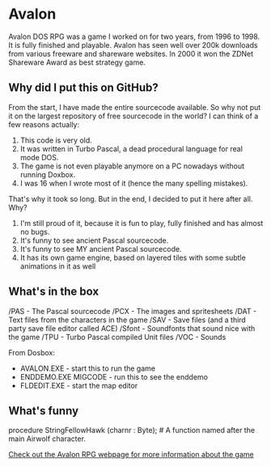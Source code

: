 # Avalon
Avalon DOS RPG was a game I worked on for two years, from 1996 to 1998. It is fully finished and playable. Avalon has seen well over 200k downloads from various freeware and shareware websites. In 2000 it won the ZDNet Shareware Award as best strategy game.

## Why did I put this on GitHub?
From the start, I have made the entire sourcecode available. So why not put it on the largest repository of free sourcecode in the world? I can think of a few reasons actually:
1. This code is very old. 
2. It was written in Turbo Pascal, a dead procedural language for real mode DOS. 
3. The game is not even playable anymore on a PC nowadays without running Doxbox.
4. I was 16 when I wrote most of it (hence the many spelling mistakes).

That's why it took so long. But in the end, I decided to put it here after all. Why?
1. I'm still proud of it, because it is fun to play, fully finished and has almost no bugs.
2. It's funny to see ancient Pascal sourcecode.
3. It's funny to see MY ancient Pascal sourcecode.
4. It has its own game engine, based on layered tiles with some subtle animations in it as well

## What's in the box

/PAS - The Pascal sourcecode
/PCX - The images and spritesheets
/DAT - Text files from the characters in the game
/SAV - Save files (and a third party save file editor called ACE)
/Sfont - Soundfonts that sound nice with the game
/TPU - Turbo Pascal compiled Unit files
/VOC - Sounds

From Dosbox:
- AVALON.EXE - start this to run the game 
- ENDDEMO.EXE MIGCODE - run this to see the enddemo 
- FLDEDIT.EXE - start the map editor

## What's funny

procedure StringFellowHawk (charnr : Byte); # A function named after the main Airwolf character.

[Check out the Avalon RPG webpage for more information about the game](https://www.avalonrpg.net)
